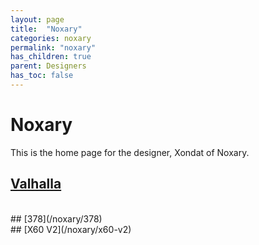 ```yaml
---
layout: page
title:  "Noxary"
categories: noxary
permalink: "noxary"
has_children: true
parent: Designers
has_toc: false
---
```

# Noxary

This is the home page for the designer, Xondat of Noxary.

## [Valhalla](/noxary/valhalla-2020)
<br>
## [378](/noxary/378)
<br>
## [X60 V2](/noxary/x60-v2)
